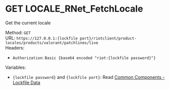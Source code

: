 # GET LOCALE_RNet_FetchLocale

Get the current locale  


Method: `GET`  
URL: `https://127.0.0.1:{lockfile port}/riotclient/product-locales/products/valorant/patchlines/live`  
Headers:
 - `Authorization`: `Basic {base64 encoded "riot:{lockfile password}"}`

Variables:
 - `{lockfile password}` and `{lockfile port}`: Read [Common Components - Lockfile Data](../common-components.md#lockfile-data)

